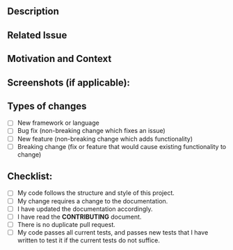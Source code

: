 <!--- Provide a general summary of your changes in the Title above -->

## Description

<!--- Describe your changes in detail -->

## Related Issue

<!--- This project only accepts pull requests related to open issues -->
<!--- If suggesting a new feature or change, please discuss it in an issue first -->
<!--- If fixing a bug, there should be an issue describing it with steps to reproduce -->

<!--- Please link to the issue here, by entering "Closes #10" (fill in the issue number, please) -->

## Motivation and Context

<!--- Why is this change required? What problem does it solve? What functionality does it add or improve? -->

## Screenshots (if applicable):

## Types of changes

<!--- What types of changes does your code introduce? Put an `x` in all the boxes that apply: -->

- [ ] New framework or language
- [ ] Bug fix (non-breaking change which fixes an issue)
- [ ] New feature (non-breaking change which adds functionality)
- [ ] Breaking change (fix or feature that would cause existing functionality to change)<!-- this probably only applies to the CLI for adding frameworks or languages, rather than manual additions of frameworks or languages -->

## Checklist:

<!--- Go over all the following points, and put an `x` in all the boxes that apply. -->
<!--- If you're unsure about any of these, don't hesitate to ask. We're here to help! -->

- [ ] My code follows the structure and style of this project.
- [ ] My change requires a change to the documentation.
- [ ] I have updated the documentation accordingly.
- [ ] I have read the **CONTRIBUTING** document.
- [ ] There is no duplicate pull request.
- [ ] My code passes all current tests, and passes new tests that I have written to test it if the current tests do not suffice.
